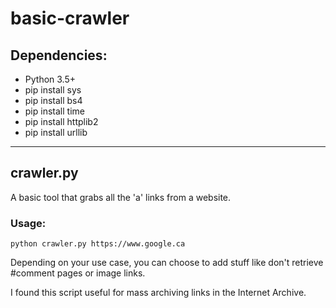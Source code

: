 
# basic-crawler

## Dependencies:
* Python 3.5+
* pip install sys
* pip install bs4
* pip install time
* pip install httplib2
* pip install urllib

---

## crawler.py

A basic tool that grabs all the 'a' links from a website.

### Usage:

```
python crawler.py https://www.google.ca
```

Depending on your use case, you can choose to add stuff like don't retrieve #comment pages or image links.

I found this script useful for mass archiving links in the Internet Archive.